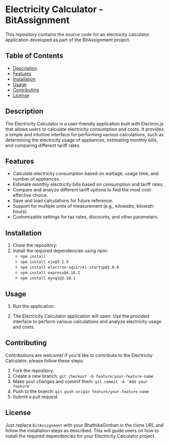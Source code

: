 # Electricity Calculator - BitAssignment

This repository contains the source code for an electricity calculator application developed as part of the BitAssignment project.

## Table of Contents

- [Description](#description)
- [Features](#features)
- [Installation](#installation)
- [Usage](#usage)
- [Contributing](#contributing)
- [License](#license)

## Description

The Electricity Calculator is a user-friendly application built with Electron.js that allows users to calculate electricity consumption and costs. It provides a simple and intuitive interface for performing various calculations, such as determining the electricity usage of appliances, estimating monthly bills, and comparing different tariff rates.

## Features

- Calculate electricity consumption based on wattage, usage time, and number of appliances.
- Estimate monthly electricity bills based on consumption and tariff rates.
- Compare and analyze different tariff options to find the most cost-effective choice.
- Save and load calculations for future reference.
- Support for multiple units of measurement (e.g., kilowatts, kilowatt-hours).
- Customizable settings for tax rates, discounts, and other parameters.

## Installation

1. Clone the repository:
2. Install the required dependencies using npm:
    - `npm install`
    - `npm install ejs@3.1.9`
    - `npm install electron-squirrel-startup@1.0.0`
    - `npm install express@4.18.2`
    - `npm install mysql@2.18.1`



## Usage

1. Run the application:


2. The Electricity Calculator application will open. Use the provided interface to perform various calculations and analyze electricity usage and costs.

## Contributing

Contributions are welcome! If you'd like to contribute to the Electricity Calculator, please follow these steps:

1. Fork the repository.
2. Create a new branch: `git checkout -b feature/your-feature-name`
3. Make your changes and commit them: `git commit -m 'Add your feature'`
4. Push to the branch: `git push origin feature/your-feature-name`
5. Submit a pull request.

## License

Just replace `BitAssignment` with your BhathikaGimhan in the clone URL and follow the installation steps as described. This will guide users on how to install the required dependencies for your Electricity Calculator project.



